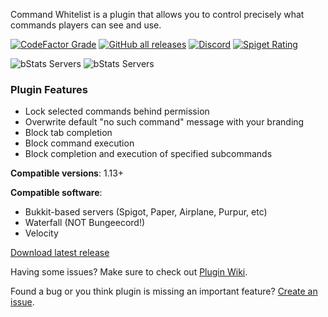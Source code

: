 Command  Whitelist is a plugin that allows you to control 
precisely what commands players can see and use.

[![CodeFactor Grade](https://img.shields.io/codefactor/grade/github/youhavetrouble/commandwhitelist?style=flat-square)](https://www.codefactor.io/repository/github/youhavetrouble/commandwhitelist)
[![GitHub all releases](https://img.shields.io/github/downloads/youhavetrouble/commandwhitelist/total?style=flat-square&label=direct%20release%20downloads)](https://github.com/YouHaveTrouble/CommandWhitelist/releases)
[![Discord](https://img.shields.io/discord/821565102108573706?style=flat-square&color=%237289da&label=Discord)](https://discord.gg/j8KK5dGBps)
[![Spiget Rating](https://img.shields.io/spiget/rating/81326?label=Spigot%20rating&style=flat-square)](https://www.spigotmc.org/resources/81326/)

![bStats Servers](https://img.shields.io/bstats/servers/8705?label=Bukkit%20servers%20using%20CW&style=flat-square)
![bStats Servers](https://img.shields.io/bstats/servers/8704?label=Proxy%20servers%20using%20CW&style=flat-square)

<h3>Plugin Features</h3>
<ul>
<li>Lock selected commands behind permission
<li>Overwrite default "no such command" message with your branding
<li>Block tab completion</li>
<li>Block command execution</li>
<li>Block completion and execution of specified subcommands</li>
</ul>

<b>Compatible versions</b>: 1.13+

<b>Compatible software</b>:
- Bukkit-based servers (Spigot, Paper, Airplane, Purpur, etc)
- Waterfall (NOT Bungeecord!)
- Velocity

[Download latest release](https://github.com/YouHaveTrouble/CommandWhitelist/releases/latest)

Having some issues? Make sure to check out <a href="https://github.com/YouHaveTrouble/CommandWhitelist/wiki">Plugin Wiki</a>.

Found a bug or you think plugin is missing an important feature? <a href="https://github.com/YouHaveTrouble/CommandWhitelist/issues">Create an issue</a>.
